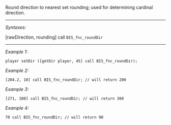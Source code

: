 Round direction to nearest set rounding; used for determining cardinal direction.


---
*Syntaxes:*

[rawDirection, rounding] call `BIS_fnc_roundDir`

---
*Example 1:*

```sqf
player setDir ([getDir player, 45] call BIS_fnc_roundDir);
```

*Example 2:*

```sqf
[204.2, 10] call BIS_fnc_roundDir; // will return 200
```

*Example 3:*

```sqf
[271, 180] call BIS_fnc_roundDir; // will return 360
```

*Example 4:*

```sqf
70 call BIS_fnc_roundDir; // will return 90
```